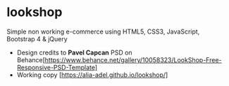 # lookshop
Simple non working e-commerce using HTML5, CSS3, JavaScript, Bootstrap 4 &amp; jQuery
- Design credits to **Pavel Capcan** PSD on Behance[https://www.behance.net/gallery/10058323/LookShop-Free-Responsive-PSD-Template]
- Working copy [https://alia-adel.github.io/lookshop/]
